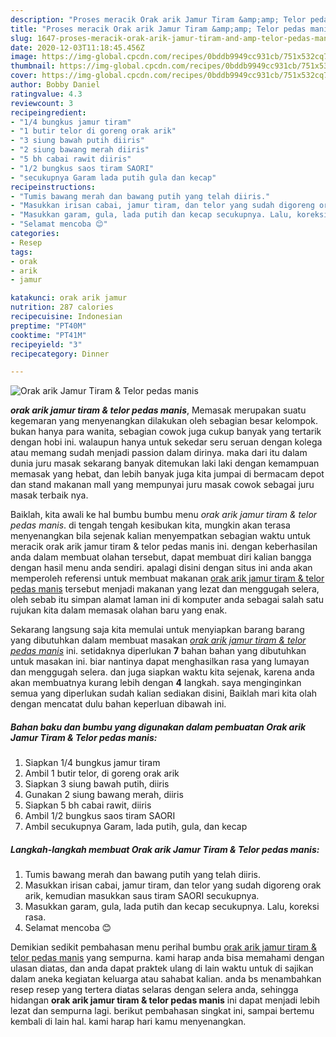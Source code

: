 ```yaml
---
description: "Proses meracik Orak arik Jamur Tiram &amp;amp; Telor pedas manis Lezat"
title: "Proses meracik Orak arik Jamur Tiram &amp;amp; Telor pedas manis Lezat"
slug: 1647-proses-meracik-orak-arik-jamur-tiram-and-amp-telor-pedas-manis-lezat
date: 2020-12-03T11:18:45.456Z
image: https://img-global.cpcdn.com/recipes/0bddb9949cc931cb/751x532cq70/orak-arik-jamur-tiram-telor-pedas-manis-foto-resep-utama.jpg
thumbnail: https://img-global.cpcdn.com/recipes/0bddb9949cc931cb/751x532cq70/orak-arik-jamur-tiram-telor-pedas-manis-foto-resep-utama.jpg
cover: https://img-global.cpcdn.com/recipes/0bddb9949cc931cb/751x532cq70/orak-arik-jamur-tiram-telor-pedas-manis-foto-resep-utama.jpg
author: Bobby Daniel
ratingvalue: 4.3
reviewcount: 3
recipeingredient:
- "1/4 bungkus jamur tiram"
- "1 butir telor di goreng orak arik"
- "3 siung bawah putih diiris"
- "2 siung bawang merah diiris"
- "5 bh cabai rawit diiris"
- "1/2 bungkus saos tiram SAORI"
- "secukupnya Garam lada putih gula dan kecap"
recipeinstructions:
- "Tumis bawang merah dan bawang putih yang telah diiris."
- "Masukkan irisan cabai, jamur tiram, dan telor yang sudah digoreng orak arik, kemudian masukkan saus tiram SAORI secukupnya."
- "Masukkan garam, gula, lada putih dan kecap secukupnya. Lalu, koreksi rasa."
- "Selamat mencoba 😊"
categories:
- Resep
tags:
- orak
- arik
- jamur

katakunci: orak arik jamur 
nutrition: 287 calories
recipecuisine: Indonesian
preptime: "PT40M"
cooktime: "PT41M"
recipeyield: "3"
recipecategory: Dinner

---
```



![Orak arik Jamur Tiram &amp; Telor pedas manis](https://img-global.cpcdn.com/recipes/0bddb9949cc931cb/751x532cq70/orak-arik-jamur-tiram-telor-pedas-manis-foto-resep-utama.jpg)

<b><i>orak arik jamur tiram &amp; telor pedas manis</i></b>, Memasak merupakan suatu kegemaran yang menyenangkan dilakukan oleh sebagian besar kelompok. bukan hanya para wanita, sebagian cowok juga cukup banyak yang tertarik dengan hobi ini. walaupun hanya untuk sekedar seru seruan dengan kolega atau memang sudah menjadi passion dalam dirinya. maka dari itu dalam dunia juru masak sekarang banyak ditemukan laki laki dengan kemampuan memasak yang hebat, dan lebih banyak juga kita jumpai di bermacam depot dan stand makanan mall yang mempunyai juru masak cowok sebagai juru masak terbaik nya.

Baiklah, kita awali ke hal bumbu bumbu menu <i>orak arik jamur tiram &amp; telor pedas manis</i>. di tengah tengah kesibukan kita, mungkin akan terasa menyenangkan bila sejenak kalian menyempatkan sebagian waktu untuk meracik orak arik jamur tiram &amp; telor pedas manis ini. dengan keberhasilan anda dalam membuat olahan tersebut, dapat membuat diri kalian bangga dengan hasil menu anda sendiri. apalagi disini dengan situs ini anda akan memperoleh referensi untuk membuat makanan <u>orak arik jamur tiram &amp; telor pedas manis</u> tersebut menjadi makanan yang lezat dan menggugah selera, oleh sebab itu simpan alamat laman ini di komputer anda sebagai salah satu rujukan kita dalam memasak olahan baru yang enak.




Sekarang langsung saja kita memulai untuk menyiapkan barang barang yang dibutuhkan dalam membuat masakan <u><i>orak arik jamur tiram &amp; telor pedas manis</i></u> ini. setidaknya diperlukan <b>7</b> bahan bahan yang dibutuhkan untuk masakan ini. biar nantinya dapat menghasilkan rasa yang lumayan dan menggugah selera. dan juga siapkan waktu kita sejenak, karena anda akan membuatnya kurang lebih dengan <b>4</b> langkah. saya menginginkan semua yang diperlukan sudah kalian sediakan disini, Baiklah mari kita olah dengan mencatat dulu bahan keperluan dibawah ini.

<!--inarticleads1-->

##### Bahan baku dan bumbu yang digunakan dalam pembuatan Orak arik Jamur Tiram &amp; Telor pedas manis:

1. Siapkan 1/4 bungkus jamur tiram
1. Ambil 1 butir telor, di goreng orak arik
1. Siapkan 3 siung bawah putih, diiris
1. Gunakan 2 siung bawang merah, diiris
1. Siapkan 5 bh cabai rawit, diiris
1. Ambil 1/2 bungkus saos tiram SAORI
1. Ambil secukupnya Garam, lada putih, gula, dan kecap




<!--inarticleads2-->

##### Langkah-langkah membuat Orak arik Jamur Tiram &amp; Telor pedas manis:

1. Tumis bawang merah dan bawang putih yang telah diiris.
1. Masukkan irisan cabai, jamur tiram, dan telor yang sudah digoreng orak arik, kemudian masukkan saus tiram SAORI secukupnya.
1. Masukkan garam, gula, lada putih dan kecap secukupnya. Lalu, koreksi rasa.
1. Selamat mencoba 😊




Demikian sedikit pembahasan menu perihal bumbu <u>orak arik jamur tiram &amp; telor pedas manis</u> yang sempurna. kami harap anda bisa memahami dengan ulasan diatas, dan anda dapat praktek ulang di lain waktu untuk di sajikan dalam aneka kegiatan keluarga atau sahabat kalian. anda bs menambahkan resep resep yang tertera diatas selaras dengan selera anda, sehingga hidangan <b>orak arik jamur tiram &amp; telor pedas manis</b> ini dapat menjadi lebih lezat dan sempurna lagi. berikut pembahasan singkat ini, sampai bertemu kembali di lain hal. kami harap hari kamu menyenangkan.
